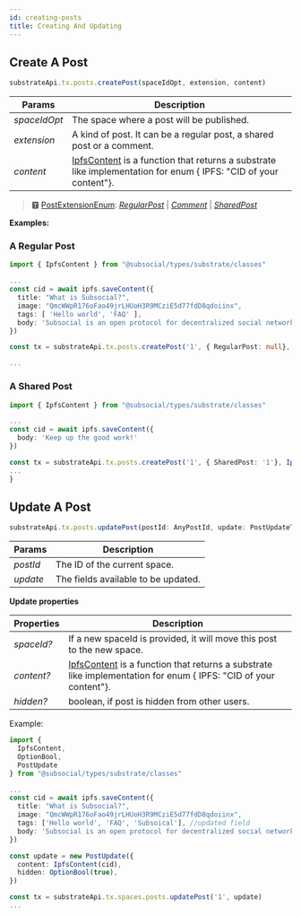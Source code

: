 ```yaml
---
id: creating-posts
title: Creating And Updating
---
```


## Create A Post

```typescript
substrateApi.tx.posts.createPost(spaceIdOpt, extension, content)
```

| Params    | Description |
| ----------- | ----------- |
| _spaceIdOpt_ | The space where a post will be published. |
| _extension_ | A kind of post. It can be a regular post, a shared post or a comment. |
| _content_ | [IpfsContent](https://docs.subsocial.network/js-docs/js-sdk/interfaces/interfaces.reaction.html) is a function that returns a substrate like implementation for enum { IPFS: "CID of your content"}. |

> 🆃 [PostExtensionEnum](https://docs.subsocial.network/js-docs/js-sdk/modules.html#postextensionenum): [_RegularPost_](https://docs.subsocial.network/js-docs/js-sdk/classes/regularpost.html) | [_Comment_](https://docs.subsocial.network/js-docs/js-sdk/interfaces/interfaces.comment.html) | [_SharedPost_](https://docs.subsocial.network/js-docs/js-sdk/classes/sharedpost.html)

**Examples:**

### A Regular Post

```typescript
import { IpfsContent } from "@subsocial/types/substrate/classes"

...
const cid = await ipfs.saveContent({
  title: "What is Subsocial?",
  image: "QmcWWpR176oFao49jrLHUoH3R9MCziE5d77fdD8qdoiinx",
  tags: [ 'Hello world', 'FAQ' ],
  body: 'Subsocial is an open protocol for decentralized social networks and marketplaces. It`s built with Substrate and IPFS.'
})

const tx = substrateApi.tx.posts.createPost('1', { RegularPost: null}, IpfsContent(cid))

...
```

### A Shared Post

```typescript
import { IpfsContent } from "@subsocial/types/substrate/classes"

...
const cid = await ipfs.saveContent({
  body: 'Keep up the good work!'
})

const tx = substrateApi.tx.posts.createPost('1', { SharedPost: '1'}, IpfsContent(cid))
...
}
```

## Update A Post

```typescript
substrateApi.tx.posts.updatePost(postId: AnyPostId, update: PostUpdateType)
```

| Params    | Description |
| ----------- | ----------- |
| _postId_ | The ID of the current space. |
| _update_ | The fields available to be updated. |

**Update properties**

| Properties    | Description |
| ----------- | ----------- |
| _spaceId?_ | If a new spaceId is provided, it will move this post to the new space. |
| _content?_ | [IpfsContent](https://docs.subsocial.network/js-docs/js-sdk/interfaces/interfaces.reaction.html) is a function that returns a substrate like implementation for enum { IPFS: "CID of your content"}. |
| _hidden?_ | boolean, if post is hidden from other users. |



Example:

```typescript
import {
  IpfsContent, 
  OptionBool,
  PostUpdate
} from "@subsocial/types/substrate/classes"

...
const cid = await ipfs.saveContent({
  title: "What is Subsocial?",
  image: "QmcWWpR176oFao49jrLHUoH3R9MCziE5d77fdD8qdoiinx",
  tags: ['Hello world', 'FAQ', 'Subsoical'], //updated field
  body: 'Subsocial is an open protocol for decentralized social networks and marketplaces. It`s built with Substrate and IPFS.'
})

const update = new PostUpdate({
  content: IpfsContent(cid),
  hidden: OptionBool(true),
})

const tx = substrateApi.tx.spaces.posts.updatePost('1', update)
...
```

